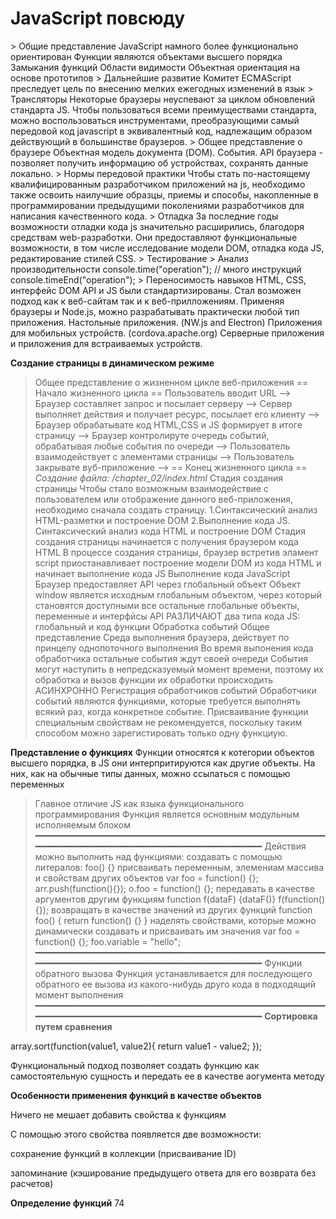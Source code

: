 <h1>JavaScript повсюду</h1>
> Общие представление
JavaScript намного более функционально ориентирован
Функции являются объектами высшего порядка
Замыкания функций
Области видимости
Объектная ориентация на основе прототипов
> Дальнейшие развитие
Комитет ECMAScript преследует цель по внесению
мелких ежегодных изменений в язык
> Трансляторы
Некоторые браузеры неуспевают за циклом обновлений
стандарта JS. Чтобы пользоваться всеми преимуществами
стандарта, можно воспользоваться инструментами,
преобразующими самый передовой код javascript в эквивалентный
код, надлежащим образом действующий в большинстве браузеров.
> Общее представление о браузере
Объектная модель документа (DOM).
События.
API браузера - позволяет получить информацию об устройствах,
сохранять данные локально.
> Нормы передовой практики
Чтобы стать по-настоящему квалифицированным разработчиком
приложений на js, необходимо также освоить наилучшие образцы,
приемы и способы, накопленные в программировании предыдущими поколениями
разработчиков для написания качественного кода.
> Отладка
За последние годы возможности отладки кода js значительно расширились,
благодоря средствам web-разработки. Они предоставляют функциональные 
возможности, в том числе исследование модели DOM, отладка кода JS,
редактирование стилей CSS.
> Тестирование
> Анализ производительности
console.time("operation");
// много инструкций
console.timeEnd("operation");
> Переносимость навыков
HTML, CSS, интерфейс DOM API и JS были стандартизированы. Стал
возможен подход как к веб-сайтам так и к веб-прилложениям. Применяя
браузеры и Node.js, можно разрабатывать практически любой тип приложения.
Настольные приложения. (NW.js and Electron)
Приложения для мобильных устройств. (cordova.apache.org)
Серверные приложения и приложения для встраиваемых устройств.

**Создание страницы в динамическом режиме**
> Общее представление о жизненном цикле веб-приложения
== Начало жизненного цикла ==
Пользователь вводит URL -->
Браузер составляет запрос и посылает серверу -->
Сервер выполняет действия и получает ресурс, посылает его клиенту -->
Браузер обрабатывате код HTML,CSS и JS формирует в итоге страницу -->
Браузер контролируте очередь событий, обрабатывая любые события по очереди -->
Пользователь взаимодействует с элементами страницы -->
Пользователь закрывате вуб-приложение -->
== Конец жизненного цикла ==
*Создание файла: /chapter_02/index.html*
> Стадия создания страницы
Чтобы стало возможным взаимодействие с пользователем или отображение
данного веб-приложения, необходимо сначала создать страницу.
1.Синтаксический анализ HTML-разметки и построение DOM
2.Выполнение кода JS.
> Синтаксический анализ кода HTML и построение DOM
Стадия создания страницы начинается с получения браузером кода HTML
В процессе создания страницы, браузер встретив эламент script приостанавливает
построение модели DOM из кода HTML и начинает выполнение кода JS
> Выполнение кода JavaScript
Браузер предоставляет API через глобальный объект
Объект window является исходным глобальным объектом, через который
становятся доступными все остальные глобальные объекты, переменные и интерфйсы API
РАЗЛИЧАЮТ два типа кода JS: глобальный и код функции
> Обработка событий
> Общее представление
Среда выполнения браузера, действует по принцепу однопоточного выполнения
Во время выпонения кода обработчика остальные события ждут своей очереди
События могут наступить в непредсказуемый момент времени, поэтому их обработка
и вызов функции их обработки происходить АСИНХРОННО
> Регистрация обработчиков событий
Обработчики событий являются функциями, которые требуется выполнять всякий раз,
когда конкретное событие.
Присваивание функции специальным свойствам не рекомендуется, поскольку таким
способом можно зарегистировать только одну функциую.

**Представление о функциях**
Функции относятся к котегории объектов высшего порядка, в JS они интерпритируются
как другие объекты. На них, как на обычные типы данных, можно ссылаться с помощью переменных
> Главное отличие JS как языка функционального программирования
Функция является основным модульным исполняемым блоком
━━━━━━━━━━━━━━━━━━━━━━━━━━━━━━━━━━━━━━━━━━━━━━━━━━━━━━━━━━━━━━━━━━━━━━━━━━━━━━━━━━━━━━━━━━━━━━━━━━
Действия можно выполнить над функциями:
 создавать с помощью литералов: foo() {}
 присваивать переменным, элемениам массива и свойствам других объектов
      var foo = function() {};
      arr.push(function(){});
      o.foo = function() {};
 передавать в качестве аргументов другим функциям
      function f(dataF) {dataF()} f(function(){});
 возвращать в качестве значений из других функций
      function foo() { return function() {} }
 наделять свойствами, которые можно динамически создавать и присваивать им значения
      var foo = function() {};
      foo.variable = "hello";
━━━━━━━━━━━━━━━━━━━━━━━━━━━━━━━━━━━━━━━━━━━━━━━━━━━━━━━━━━━━━━━━━━━━━━━━━━━━━━━━━━━━━━━━━━━━━━━━━━
> Функции обратного вызова
Функция устанавливается для последующего обратного ее вызова из какого-нибудь друго кода
в подходящий момент выполнения
━━━━━━━━━━━━━━━━━━━━━━━━━━━━━━━━━━━━━━━━━━━━━━━━━━━━━━━━━━━━━━━━━━━━━━━━━━━━━━━━━━━━━━━━━━━━━━━━━━
**Сортировка путем сравнения**
<p>array.sort(function(value1, value2){ return value1 - value2; });</p>
<p>Функциональный подход позволяет создать функцию как самостоятельную сущность
и передать ее в качестве аогумента методу</p>

**Особенности применения функций в качестве объектов**
<p>Ничего не мешает добавить свойства к функциям</p>
<p>С помощью этого свойства появляется две возможности: </p>
<p>сохранение функций в коллекции (присваивание ID)</p>
<p>запоминание (кэширование предыдущего ответа для его возврата без расчетов)</p>

**Определение функций** 74